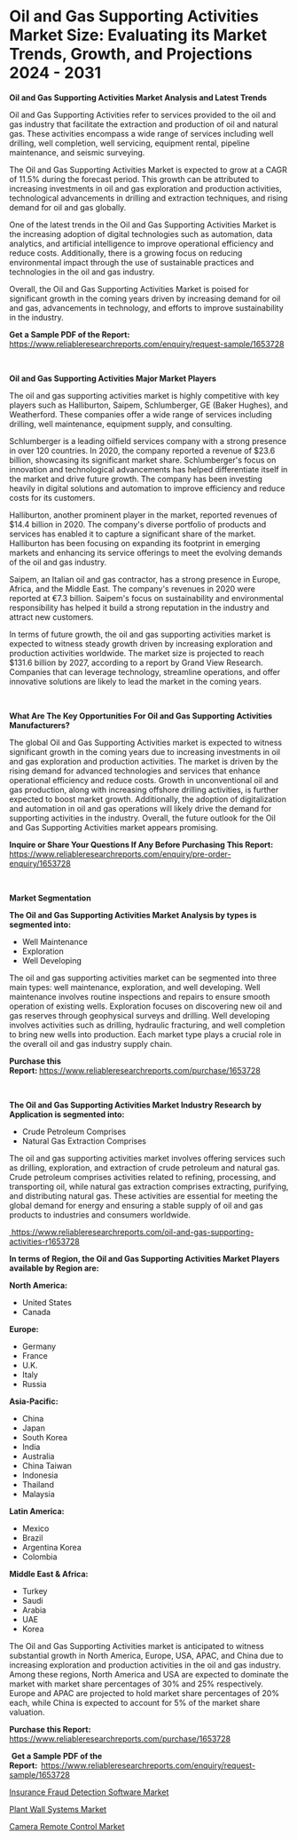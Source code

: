 <p><h1>Oil and Gas Supporting Activities Market Size: Evaluating its Market Trends, Growth, and Projections 2024 - 2031</h1></p><p><strong>Oil and Gas Supporting Activities Market Analysis and Latest Trends</strong></p>
<p><p>Oil and Gas Supporting Activities refer to services provided to the oil and gas industry that facilitate the extraction and production of oil and natural gas. These activities encompass a wide range of services including well drilling, well completion, well servicing, equipment rental, pipeline maintenance, and seismic surveying.</p><p>The Oil and Gas Supporting Activities Market is expected to grow at a CAGR of 11.5% during the forecast period. This growth can be attributed to increasing investments in oil and gas exploration and production activities, technological advancements in drilling and extraction techniques, and rising demand for oil and gas globally.</p><p>One of the latest trends in the Oil and Gas Supporting Activities Market is the increasing adoption of digital technologies such as automation, data analytics, and artificial intelligence to improve operational efficiency and reduce costs. Additionally, there is a growing focus on reducing environmental impact through the use of sustainable practices and technologies in the oil and gas industry.</p><p>Overall, the Oil and Gas Supporting Activities Market is poised for significant growth in the coming years driven by increasing demand for oil and gas, advancements in technology, and efforts to improve sustainability in the industry.</p></p>
<p><strong>Get a Sample PDF of the Report:&nbsp;</strong> <a href="https://www.reliableresearchreports.com/enquiry/request-sample/1653728">https://www.reliableresearchreports.com/enquiry/request-sample/1653728</a></p>
<p>&nbsp;</p>
<p><strong>Oil and Gas Supporting Activities Major Market Players</strong></p>
<p><p>The oil and gas supporting activities market is highly competitive with key players such as Halliburton, Saipem, Schlumberger, GE (Baker Hughes), and Weatherford. These companies offer a wide range of services including drilling, well maintenance, equipment supply, and consulting.</p><p>Schlumberger is a leading oilfield services company with a strong presence in over 120 countries. In 2020, the company reported a revenue of $23.6 billion, showcasing its significant market share. Schlumberger's focus on innovation and technological advancements has helped differentiate itself in the market and drive future growth. The company has been investing heavily in digital solutions and automation to improve efficiency and reduce costs for its customers.</p><p>Halliburton, another prominent player in the market, reported revenues of $14.4 billion in 2020. The company's diverse portfolio of products and services has enabled it to capture a significant share of the market. Halliburton has been focusing on expanding its footprint in emerging markets and enhancing its service offerings to meet the evolving demands of the oil and gas industry.</p><p>Saipem, an Italian oil and gas contractor, has a strong presence in Europe, Africa, and the Middle East. The company's revenues in 2020 were reported at €7.3 billion. Saipem's focus on sustainability and environmental responsibility has helped it build a strong reputation in the industry and attract new customers.</p><p>In terms of future growth, the oil and gas supporting activities market is expected to witness steady growth driven by increasing exploration and production activities worldwide. The market size is projected to reach $131.6 billion by 2027, according to a report by Grand View Research. Companies that can leverage technology, streamline operations, and offer innovative solutions are likely to lead the market in the coming years.</p></p>
<p>&nbsp;</p>
<p><strong>What Are The Key Opportunities For Oil and Gas Supporting Activities Manufacturers?</strong></p>
<p><p>The global Oil and Gas Supporting Activities market is expected to witness significant growth in the coming years due to increasing investments in oil and gas exploration and production activities. The market is driven by the rising demand for advanced technologies and services that enhance operational efficiency and reduce costs. Growth in unconventional oil and gas production, along with increasing offshore drilling activities, is further expected to boost market growth. Additionally, the adoption of digitalization and automation in oil and gas operations will likely drive the demand for supporting activities in the industry. Overall, the future outlook for the Oil and Gas Supporting Activities market appears promising.</p></p>
<p><strong>Inquire or Share Your Questions If Any Before Purchasing This Report:</strong> <a href="https://www.reliableresearchreports.com/enquiry/pre-order-enquiry/1653728">https://www.reliableresearchreports.com/enquiry/pre-order-enquiry/1653728</a></p>
<p>&nbsp;</p>
<p><strong>Market Segmentation</strong></p>
<p><strong>The Oil and Gas Supporting Activities Market Analysis by types is segmented into:</strong></p>
<p><ul><li>Well Maintenance</li><li>Exploration</li><li>Well Developing</li></ul></p>
<p><p>The oil and gas supporting activities market can be segmented into three main types: well maintenance, exploration, and well developing. Well maintenance involves routine inspections and repairs to ensure smooth operation of existing wells. Exploration focuses on discovering new oil and gas reserves through geophysical surveys and drilling. Well developing involves activities such as drilling, hydraulic fracturing, and well completion to bring new wells into production. Each market type plays a crucial role in the overall oil and gas industry supply chain.</p></p>
<p><strong>Purchase this Report:&nbsp;</strong><a href="https://www.reliableresearchreports.com/purchase/1653728">https://www.reliableresearchreports.com/purchase/1653728</a></p>
<p>&nbsp;</p>
<p><strong>The Oil and Gas Supporting Activities Market Industry Research by Application is segmented into:</strong></p>
<p><ul><li>Crude Petroleum Comprises</li><li>Natural Gas Extraction Comprises</li></ul></p>
<p><p>The oil and gas supporting activities market involves offering services such as drilling, exploration, and extraction of crude petroleum and natural gas. Crude petroleum comprises activities related to refining, processing, and transporting oil, while natural gas extraction comprises extracting, purifying, and distributing natural gas. These activities are essential for meeting the global demand for energy and ensuring a stable supply of oil and gas products to industries and consumers worldwide.</p></p>
<p><a href="https://www.reliableresearchreports.com/oil-and-gas-supporting-activities-r1653728">&nbsp;https://www.reliableresearchreports.com/oil-and-gas-supporting-activities-r1653728</a></p>
<p><strong>In terms of Region, the Oil and Gas Supporting Activities Market Players available by Region are:</strong></p>
<p>
    <p> <strong> North America: </strong>
        <ul>
            <li>United States</li>
            <li>Canada</li>
        </ul>
        </p> 
    <p> <strong> Europe: </strong>
        <ul>
            <li>Germany</li>
            <li>France</li>
            <li>U.K.</li>
            <li>Italy</li>
            <li>Russia</li>
        </ul>
        </p> 
    <p> <strong> Asia-Pacific: </strong>
        <ul>
            <li>China</li>
            <li>Japan</li>
            <li>South Korea</li>
            <li>India</li>
            <li>Australia</li>
            <li>China Taiwan</li>
            <li>Indonesia</li>
            <li>Thailand</li>
            <li>Malaysia</li>
        </ul>
        </p> 
    <p> <strong> Latin America: </strong>
        <ul>
            <li>Mexico</li>
            <li>Brazil</li>
            <li>Argentina Korea</li>
            <li>Colombia</li>
        </ul>
        </p> 
    <p> <strong> Middle East & Africa: </strong>
        <ul>
            <li>Turkey</li>
            <li>Saudi</li>
            <li>Arabia</li>
            <li>UAE</li>
            <li>Korea</li>
        </ul>
    </p>
    </p>
<p><p>The Oil and Gas Supporting Activities market is anticipated to witness substantial growth in North America, Europe, USA, APAC, and China due to increasing exploration and production activities in the oil and gas industry. Among these regions, North America and USA are expected to dominate the market with market share percentages of 30% and 25% respectively. Europe and APAC are projected to hold market share percentages of 20% each, while China is expected to account for 5% of the market share valuation.</p></p>
<p><strong>Purchase this Report: </strong><a href="https://www.reliableresearchreports.com/purchase/1653728">https://www.reliableresearchreports.com/purchase/1653728</a></p>
<p>&nbsp;<strong>Get a Sample PDF of the Report:&nbsp;&nbsp;</strong><a href="https://www.reliableresearchreports.com/enquiry/request-sample/1653728">https://www.reliableresearchreports.com/enquiry/request-sample/1653728</a></p>
<p><strong></strong></p>
<p><p><a href="https://www.linkedin.com/pulse/insurance-fraud-detection-software-market-share-evolution-growth-ys73e">Insurance Fraud Detection Software Market</a></p><p><a href="https://www.linkedin.com/pulse/plant-wall-systems-market-comprehensive-assessment-type-application-3gmfe">Plant Wall Systems Market</a></p><p><a href="https://www.linkedin.com/pulse/camera-remote-control-market-trends-analysis-forecasted-period-alb5e">Camera Remote Control Market</a></p></p>